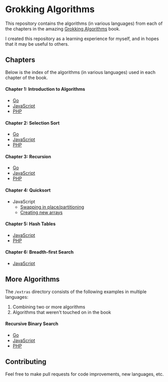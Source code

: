 # Grokking Algorithms

This repository contains the algorithms (in various languages) from each of the chapters in the amazing [Grokking Algorithms](https://www.manning.com/bhargava) book.

I created this repository as a learning experience for myself, and in hopes that it may be useful to others.

## Chapters

Below is the index of the algorithms (in various languages) used in each chapter of the book.

#### Chapter 1: Introduction to Algorithms

- [Go](https://github.com/LansanaCamara/grokking-algorithms/blob/master/1-introduction-to-algorithms/go/binary-search.go)
- [JavaScript](https://github.com/LansanaCamara/grokking-algorithms/blob/master/1-introduction-to-algorithms/javascript/binary-search.js)
- [PHP](https://github.com/LansanaCamara/grokking-algorithms/blob/master/1-introduction-to-algorithms/php/binary-search.php)

#### Chapter 2: Selection Sort

- [Go](https://github.com/LansanaCamara/grokking-algorithms/blob/master/2-selection-sort/go/selection-sort.go)
- [JavaScript](https://github.com/LansanaCamara/grokking-algorithms/blob/master/2-selection-sort/javascript/selection-sort.js)
- [PHP](https://github.com/LansanaCamara/grokking-algorithms/blob/master/2-selection-sort/php/selection-sort.php)

#### Chapter 3: Recursion

- [Go](https://github.com/LansanaCamara/grokking-algorithms/blob/master/3-recursion/go/recursion.go)
- [JavaScript](https://github.com/LansanaCamara/grokking-algorithms/blob/master/3-recursion/javascript/recursion.js)
- [PHP](https://github.com/LansanaCamara/grokking-algorithms/blob/master/3-recursion/php/recursion.php)

#### Chapter 4: Quicksort

- JavaScript
    - [Swapping in place/partitioning](https://github.com/LansanaCamara/grokking-algorithms/blob/master/4-quicksort/javascript/quicksort1.js)
    - [Creating new arrays](https://github.com/LansanaCamara/grokking-algorithms/blob/master/4-quicksort/javascript/quicksort2.js)

#### Chapter 5: Hash Tables

- [JavaScript](https://github.com/LansanaCamara/grokking-algorithms/blob/master/5-hash-tables/javascript/hash-tables.js)
- [PHP](https://github.com/LansanaCamara/grokking-algorithms/blob/master/5-hash-tables/php/hash-tables.php)

#### Chapter 6: Breadth-first Search

- [JavaScript](https://github.com/LansanaCamara/grokking-algorithms/blob/master/6-breadth-first-search/javascript/breadth-first-search.js)

## More Algorithms

The `/extras` directory consists of the following examples in multiple languages:

1. Combining two or more algorithms
2. Algorithms that weren't touched on in the book

#### Recursive Binary Search

- [Go](https://github.com/LansanaCamara/grokking-algorithms/blob/master/extras/recursive-binary-search/go/recursive-binary-search.go)
- [JavaScript](https://github.com/LansanaCamara/grokking-algorithms/blob/master/extras/recursive-binary-search/javascript/recursive-binary-search.js)
- [PHP](https://github.com/LansanaCamara/grokking-algorithms/blob/master/extras/recursive-binary-search/php/recursive-binary-search.php)

## Contributing

Feel free to make pull requests for code improvements, new languages, etc.